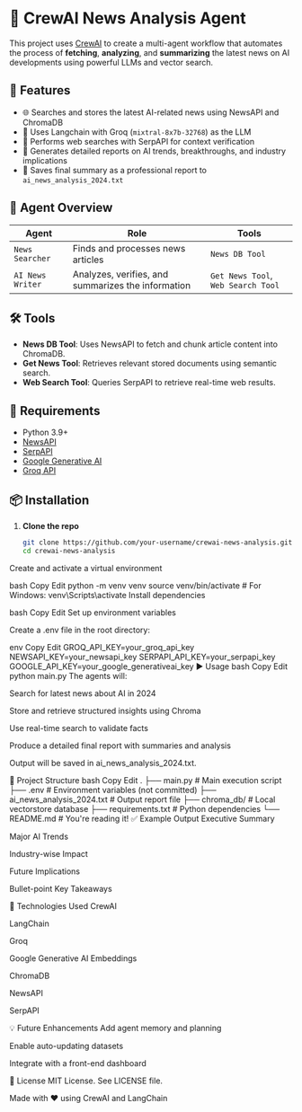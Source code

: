 # 📰 CrewAI News Analysis Agent

This project uses [CrewAI](https://docs.crewai.com/) to create a multi-agent workflow that automates the process of **fetching**, **analyzing**, and **summarizing** the latest news on AI developments using powerful LLMs and vector search.

## 🚀 Features

- 🌐 Searches and stores the latest AI-related news using NewsAPI and ChromaDB
- 🧠 Uses Langchain with Groq (`mixtral-8x7b-32768`) as the LLM
- 🔎 Performs web searches with SerpAPI for context verification
- 📝 Generates detailed reports on AI trends, breakthroughs, and industry implications
- 💾 Saves final summary as a professional report to `ai_news_analysis_2024.txt`

## 🧠 Agent Overview

| Agent | Role | Tools |
|-------|------|-------|
| `News Searcher` | Finds and processes news articles | `News DB Tool` |
| `AI News Writer` | Analyzes, verifies, and summarizes the information | `Get News Tool`, `Web Search Tool` |

## 🛠️ Tools

- **News DB Tool**: Uses NewsAPI to fetch and chunk article content into ChromaDB.
- **Get News Tool**: Retrieves relevant stored documents using semantic search.
- **Web Search Tool**: Queries SerpAPI to retrieve real-time web results.

## 🧱 Requirements

- Python 3.9+
- [NewsAPI](https://newsapi.org/)
- [SerpAPI](https://serpapi.com/)
- [Google Generative AI](https://ai.google.dev/)
- [Groq API](https://console.groq.com/)

## 📦 Installation

1. **Clone the repo**
   ```bash
   git clone https://github.com/your-username/crewai-news-analysis.git
   cd crewai-news-analysis
Create and activate a virtual environment

bash
Copy
Edit
python -m venv venv
source venv/bin/activate   # For Windows: venv\Scripts\activate
Install dependencies

bash
Copy
Edit
Set up environment variables

Create a .env file in the root directory:

env
Copy
Edit
GROQ_API_KEY=your_groq_api_key
NEWSAPI_KEY=your_newsapi_key
SERPAPI_API_KEY=your_serpapi_key
GOOGLE_API_KEY=your_google_generativeai_key
▶️ Usage
bash
Copy
Edit
python main.py
The agents will:

Search for latest news about AI in 2024

Store and retrieve structured insights using Chroma

Use real-time search to validate facts

Produce a detailed final report with summaries and analysis

Output will be saved in ai_news_analysis_2024.txt.

📁 Project Structure
bash
Copy
Edit
.
├── main.py                    # Main execution script
├── .env                       # Environment variables (not committed)
├── ai_news_analysis_2024.txt  # Output report file
├── chroma_db/                # Local vectorstore database
├── requirements.txt          # Python dependencies
└── README.md                 # You're reading it!
✅ Example Output
Executive Summary

Major AI Trends

Industry-wise Impact

Future Implications

Bullet-point Key Takeaways

🧠 Technologies Used
CrewAI

LangChain

Groq

Google Generative AI Embeddings

ChromaDB

NewsAPI

SerpAPI

💡 Future Enhancements
Add agent memory and planning

Enable auto-updating datasets

Integrate with a front-end dashboard

📜 License
MIT License. See LICENSE file.

Made with ❤️ using CrewAI and LangChain

